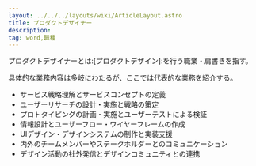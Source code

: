 ```yaml
---
layout: ../../../layouts/wiki/ArticleLayout.astro
title: プロダクトデザイナー
description:
tag: word,職種
---
```


プロダクトデザイナーとは:[プロダクトデザイン]:を行う職業・肩書きを指す。


具体的な業務内容は多岐にわたるが、ここでは代表的な業務を紹介する。

- サービス戦略理解とサービスコンセプトの定義
- ユーザーリサーチの設計・実施と戦略の策定
- プロトタイピングの計画・実施とユーザーテストによる検証
- 情報設計とユーザーフロー・ワイヤーフレームの作成
- UIデザイン・デザインシステムの制作と実装支援
- 内外のチームメンバーやステークホルダーとのコミュニケーション
- デザイン活動の社外発信とデザインコミュニティとの連携
